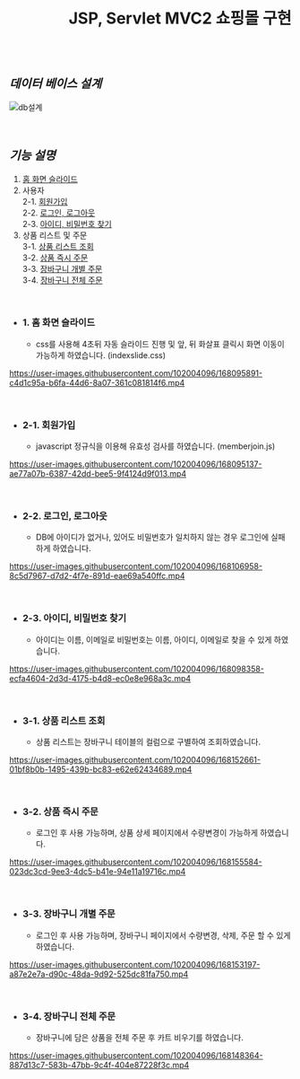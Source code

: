 <div align = right>

# JSP, Servlet MVC2 쇼핑몰 구현
</div>
<br></br>

## *데이터 베이스 설계*

![db설계](https://user-images.githubusercontent.com/102004096/168110788-e453bd47-2a0c-4efd-b6d4-48541f099429.PNG)

<br>

## *기능 설명*

1. [홈 화면 슬라이드](#1-홈-화면-슬라이드) <br>
2. 사용자 <br>
  2-1. [회원가입](#2-1-회원가입) <br>
  2-2. [로그인, 로그아웃](#2-2-로그인-로그아웃) <br>
  2-3. [아이디, 비밀번호 찾기](#2-3-아이디-비밀번호-찾기) <br>
3. 상품 리스트 및 주문 <br>
  3-1. [상품 리스트 조회](#3-1-상품-리스트-조회) <br>
  3-2. [상품 즉시 주문](#3-2-상품-즉시-주문) <br>
  3-3. [장바구니 개별 주문](#3-3-장바구니-개별-주문)<br>
  3-4. [장바구니 전체 주문](#3-4-장바구니-전체-주문) <br>

<br>

- ### 1. 홈 화면 슬라이드
  - css를 사용해 4초뒤 자동 슬라이드 진행 및 앞, 뒤 화살표 클릭시 화면 이동이 가능하게 하였습니다. (indexslide.css)

https://user-images.githubusercontent.com/102004096/168095891-c4d1c95a-b6fa-44d6-8a07-361c081814f6.mp4

<br>

- ### 2-1. 회원가입
  - javascript 정규식을 이용해 유효성 검사를 하였습니다. (memberjoin.js)

https://user-images.githubusercontent.com/102004096/168095137-ae77a07b-6387-42dd-bee5-9f4124d9f013.mp4

<br>

- ### 2-2. 로그인, 로그아웃
  - DB에 아이디가 없거나, 있어도 비밀번호가 일치하지 않는 경우 로그인에 실패하게 하였습니다.


https://user-images.githubusercontent.com/102004096/168106958-8c5d7967-d7d2-4f7e-891d-eae69a540ffc.mp4

<br>

- ### 2-3. 아이디, 비밀번호 찾기
  - 아이디는 이름, 이메일로 비밀번호는 이름, 아이디, 이메일로 찾을 수 있게 하였습니다.

https://user-images.githubusercontent.com/102004096/168098358-ecfa4604-2d3d-4175-b4d8-ec0e8e968a3c.mp4

<br>

- ### 3-1. 상품 리스트 조회
  - 상품 리스트는 장바구니 테이블의 컬럼으로 구별하여 조회하였습니다.

https://user-images.githubusercontent.com/102004096/168152661-01bf8b0b-1495-439b-bc83-e62e62434689.mp4

<br>

- ### 3-2. 상품 즉시 주문
  - 로그인 후 사용 가능하며, 상품 상세 페이지에서 수량변경이 가능하게 하였습니다.

https://user-images.githubusercontent.com/102004096/168155584-023dc3cd-9ee3-4dc5-b41e-94e11a19716c.mp4

<br>

- ### 3-3. 장바구니 개별 주문
  - 로그인 후 사용 가능하며, 장바구니 페이지에서 수량변경, 삭제, 주문 할 수 있게 하였습니다.

https://user-images.githubusercontent.com/102004096/168153197-a87e2e7a-d90c-48da-9d92-525dc81fa750.mp4

<br>

- ### 3-4. 장바구니 전체 주문
  - 장바구니에 담은 상품을 전체 주문 후 카트 비우기를 하였습니다.

https://user-images.githubusercontent.com/102004096/168148364-887d13c7-583b-47bb-9c4f-404e87228f3c.mp4

